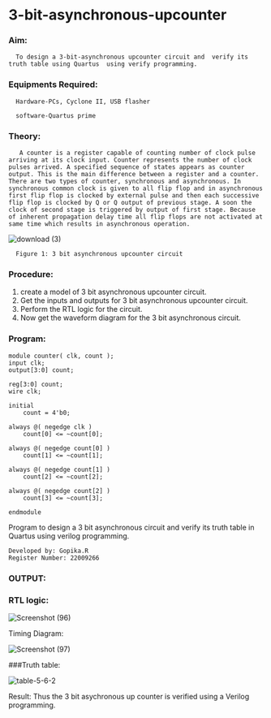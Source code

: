 # 3-bit-asynchronous-upcounter
### Aim:
      To design a 3-bit-asynchronous upcounter circuit and  verify its truth table using Quartus  using verify programming.
      
### Equipments Required:
     
      Hardware-PCs, Cyclone II, USB flasher
      
      software-Quartus prime
      
      
### Theory:
       A counter is a register capable of counting number of clock pulse arriving at its clock input. Counter represents the number of clock pulses arrived. A specified sequence of states appears as counter output. This is the main difference between a register and a counter. There are two types of counter, synchronous and asynchronous. In synchronous common clock is given to all flip flop and in asynchronous first flip flop is clocked by external pulse and then each successive flip flop is clocked by Q or Q output of previous stage. A soon the clock of second stage is triggered by output of first stage. Because of inherent propagation delay time all flip flops are not activated at same time which results in asynchronous operation.    

  
![download (3)](https://user-images.githubusercontent.com/122762773/214794176-f4b492d1-0d9a-4c96-a462-3ce18816eecf.png)

      Figure 1: 3 bit asynchronous upcounter circuit
      
      
### Procedure:
  
  
   1. create a model of 3 bit asynchronous upcounter circuit.
   2. Get the inputs and outputs for 3 bit asynchronous upcounter circuit.
   3. Perform the RTL logic for the circuit.
   4. Now get the waveform diagram for the 3 bit asynchronous circuit.
   
   
   
### Program:


```
module counter( clk, count );
input clk;
output[3:0] count;

reg[3:0] count;
wire clk;

initial
    count = 4'b0;

always @( negedge clk )
    count[0] <= ~count[0];

always @( negedge count[0] )
    count[1] <= ~count[1];

always @( negedge count[1] )
    count[2] <= ~count[2];

always @( negedge count[2] )
    count[3] <= ~count[3];

endmodule
```


Program to design a 3 bit asynchronous circuit and verify its truth table in Quartus using  verilog programming.

```
Developed by: Gopika.R
Register Number: 22009266
```

### OUTPUT:


### RTL logic: 

![Screenshot (96)](https://user-images.githubusercontent.com/122762773/214798658-817e6c70-9aca-4313-8c18-45bfe88cedcb.png)


Timing Diagram:


![Screenshot (97)](https://user-images.githubusercontent.com/122762773/214799564-f19ba9ea-5124-4186-8a74-de684cc33b9e.png)


###Truth table:


![table-5-6-2](https://user-images.githubusercontent.com/122762773/214797834-7ec3a8a6-b151-4895-8cd0-b126a0ff3834.gif)


Result:
      Thus the 3 bit asychronous up counter is verified using a Verilog  programming.
